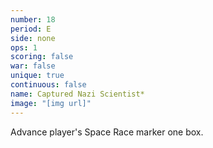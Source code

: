 ```yaml
---
number: 18
period: E
side: none
ops: 1
scoring: false
war: false
unique: true
continuous: false
name: Captured Nazi Scientist*
image: "[img url]"
---
```

Advance player's Space Race marker one box.
